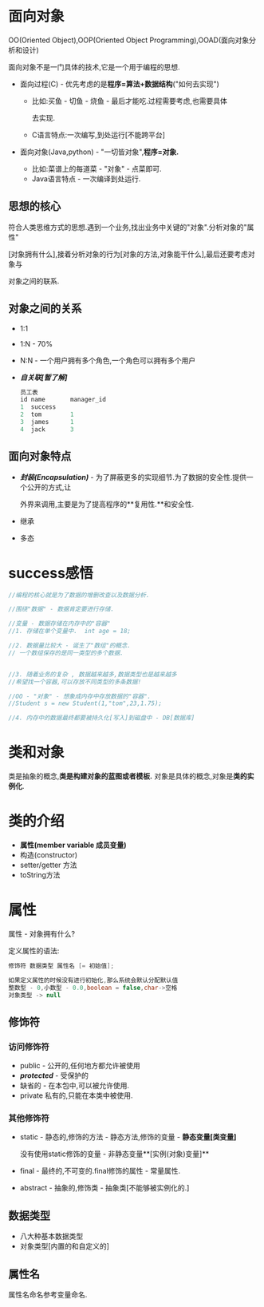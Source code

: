 # 面向对象

OO(Oriented Object),OOP(Oriented Object Programming),OOAD(面向对象分析和设计)

面向对象不是一门具体的技术,它是一个用于编程的思想.

* 面向过程(C) - 优先考虑的是**程序=算法+数据结构**("如何去实现")

  * 比如:买鱼 - 切鱼 - 烧鱼 - 最后才能吃.过程需要考虑,也需要具体

    去实现.

  * C语言特点:一次编写,到处运行[不能跨平台]

* 面向对象(Java,python) - "一切皆对象",**程序=对象.**

  * 比如:菜谱上的每道菜 - "对象" - 点菜即可.
  * Java语言特点 -  一次编译到处运行.



## 思想的核心

符合人类思维方式的思想.遇到一个业务,找出业务中关键的"对象".分析对象的"属性"

[对象拥有什么],接着分析对象的行为[对象的方法,对象能干什么],最后还要考虑对象与

对象之间的联系.



## 对象之间的关系

* 1:1

* 1:N - 70%

* N:N - 一个用户拥有多个角色,一个角色可以拥有多个用户

* ***自关联[暂了解]***

  ~~~java
  员工表
  id name 		manager_id
  1  success
  2  tom        1
  3  james      1
  4  jack       3
  ~~~

  

## 面向对象特点

* ***封装(Encapsulation)*** - 为了屏蔽更多的实现细节.为了数据的安全性.提供一个公开的方式,让

  外界来调用,主要是为了提高程序的**复用性.**和安全性.

* 继承

* 多态



# success感悟

~~~java
//编程的核心就是为了数据的增删改查以及数据分析.

//围绕"数据" - 数据肯定要进行存储.

//变量 - 数据存储在内存中的"容器"
//1. 存储在单个变量中.  int age = 18;

//2. 数据量比较大 - 诞生了"数组"的概念.
// 一个数组保存的是同一类型的多个数据.


//3. 随着业务的复杂 , 数据越来越多,数据类型也是越来越多
//希望找一个容器,可以存放不同类型的多条数据!

//OO - "对象" - 想象成内存中存放数据的"容器".
//Student s = new Student(1,"tom",23,1.75);

//4. 内存中的数据最终都要被持久化[写入]到磁盘中 - DB[数据库]
~~~





# 类和对象

类是抽象的概念,**类是构建对象的蓝图或者模板.**
对象是具体的概念,对象是**类的实例化**.



# 类的介绍

* **属性(member variable 成员变量)**
* 构造(constructor)
* setter/getter 方法
* toString方法



# 属性

属性 - 对象拥有什么?

定义属性的语法:

~~~java
修饰符 数据类型 属性名 [= 初始值];

如果定义属性的时候没有进行初始化,那么系统会默认分配默认值
整数型 - 0,小数型 - 0.0,boolean = false,char->空格
对象类型 -> null
~~~



## 修饰符

### 访问修饰符

* public - 公开的,任何地方都允许被使用
* ***protected*** - 受保护的
* 缺省的 - 在本包中,可以被允许使用.
* private 私有的,只能在本类中被使用.



### 其他修饰符

* static - 静态的,修饰的方法 - 静态方法,修饰的变量 - **静态变量[类变量]**

  没有使用static修饰的变量 - 非静态变量**[实例(对象)变量]**

* final - 最终的,不可变的.final修饰的属性 - 常量属性.
* abstract - 抽象的,修饰类 - 抽象类[不能够被实例化的.]



## 数据类型

* 八大种基本数据类型
* 对象类型[内置的和自定义的]



## 属性名

属性名命名参考变量命名.































